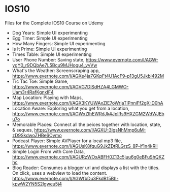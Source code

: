 # IOS10
Files for the Complete IOS10 Course on Udemy
* Dog Years: Simple UI experimenting
* Egg Timer: Simple UI experimenting
* How Many Fingers: Simple UI experimenting
* Is It Prime: Simple UI experimenting
* Times Table: Simple UI experimenting
* User Phone Number: Saving state, https://www.evernote.com/l/AGW-ygY0_r9DQbAe7L5Bcu9MJHogu4_vvVw
* What's the Weather: Screenscraping app, https://www.evernote.com/l/AGXe4ja7GKpFt4U1AcF9-p13gU5Jkbi492M
* Tic Tac Toe: Simple Game, https://www.evernote.com/l/AGVG7DlSdHZA4LGMWO-Uam3r4RafKgnxIF4
* Map Location: Playing with Maps, https://www.evernote.com/l/AGX3KYUWAxZIE7oWrjaTlPnniFf2gX-D0hA
* Location Aware: Exploring what you get from a location, https://www.evernote.com/l/AGWxZlhEWRdJk4JplRs9HXZGM2WdWJEbu7o
* Memorable Places: Connect all the peices together with location, state, & seques, https://www.evernote.com/l/AGXU-3IgsNhMmp6uM-zD9SkdwoZHBe6Oymo
* Podcast Player: Simple AVPlayer for a local mp3 file, https://www.evernote.com/l/AGUsK8fquG9JkZDtRLGrzS_8P-if1n4kRlI
* Simple Login From with Core Data, https://www.evernote.com/l/AGURzWOxABFH0Z13c5juu6g0eBFuShQKZhc
* Blog Reader: Consumes a blogger url and displays a list with the titles. On click, uses a webview to load the content. https://www.evernote.com/l/AGWfbDu3FkdB15Bh-kpwW2YN5S2lgweu5j4
